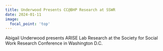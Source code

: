 ```yaml
---
title: Underwood Presents CC@BHP Research at SSWR
date: 2024-01-11
image:
  focal_point: 'top'
---
```


Abigail Underwood presents ARISE Lab Research at the Society for Social Work Research Conference in Washington D.C.

<!--more-->

